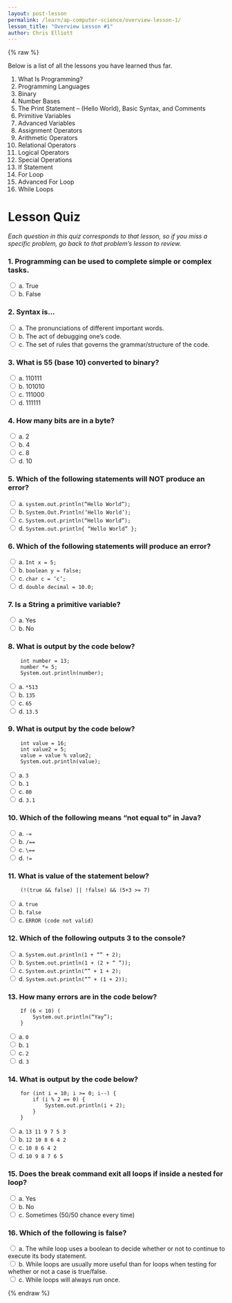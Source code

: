```yaml
---
layout: post-lesson
permalink: /learn/ap-computer-science/overview-lesson-1/
lesson_title: "Overview Lesson #1"
author: Chris Elliott
---
```


<script src="/questions.js"></script>

{% raw %}

Below is a list of all the lessons you have learned thus far. 

1. What Is Programming?
2. Programming Languages
3. Binary
4. Number Bases
5. The Print Statement – (Hello World), Basic Syntax, and Comments
6. Primitive Variables
7. Advanced Variables
8. Assignment Operators
9. Arithmetic Operators
10. Relational Operators
11. Logical Operators
12. Special Operations
13. If Statement
14. For Loop
15. Advanced For Loop
16. While Loops

<h1>Lesson Quiz</h1>

_Each question in this quiz corresponds to that lesson, so if you miss a specific problem, go back to that problem’s lesson to review._


<h3>1. Programming can be used to complete simple or complex tasks.</h3>

<form>
    <div>
        <input type="radio" value="a" name="cc" onchange="check(this, 'a')">
        a. True
    </div>
    <div>
        <input type="radio" value="b" name="cc" onchange="check(this, 'a')">
        b. False
    </div>
</form>


<h3>2. Syntax is...</h3>

<form>
    <div>
        <input type="radio" value="a" name="cc" onchange="check(this, 'c')">
        a. The pronunciations of different important words.
    </div>
    <div>
        <input type="radio" value="b" name="cc" onchange="check(this, 'c')">
        b. The act of debugging one’s code.
    </div>
    <div>
        <input type="radio" value="c" name="cc" onchange="check(this, 'c')">
        c. The set of rules that governs the grammar/structure of the code.
    </div>
</form>

<h3>3. What is 55 (base 10) converted to binary?</h3>

<form>
    <div>
        <input type="radio" value="a" name="cc" onchange="check(this, 'a')">
        a. 110111
    </div>
    <div>
        <input type="radio" value="b" name="cc" onchange="check(this, 'a')">
        b. 101010
    </div>
    <div>
        <input type="radio" value="c" name="cc" onchange="check(this, 'a')">
        c. 111000
    </div>
    <div>
        <input type="radio" value="d" name="cc" onchange="check(this, 'a')">
        d. 111111
    </div>
</form>

<h3>4. How many bits are in a byte?</h3>

<form>
    <div>
        <input type="radio" value="a" name="cc" onchange="check(this, 'c')">
        a. 2
    </div>
    <div>
        <input type="radio" value="b" name="cc" onchange="check(this, 'c')">
        b. 4
    </div>
    <div>
        <input type="radio" value="c" name="cc" onchange="check(this, 'c')">
        c. 8
    </div>
    <div>
        <input type="radio" value="d" name="cc" onchange="check(this, 'c')">
        d. 10
    </div>
</form>

<h3>5. Which of the following statements will NOT produce an error?</h3>

<form>
    <div>
        <input type="radio" value="a" name="cc" onchange="check(this, 'c')">
        a. <code>system.out.println(“Hello World”);</code>
    </div>
    <div>
        <input type="radio" value="b" name="cc" onchange="check(this, 'c')">
        b. <code>System.Out.Println(‘Hello World’);</code>
    </div>
    <div>
        <input type="radio" value="c" name="cc" onchange="check(this, 'c')">
        c. <code>System.out.println(“Hello World”);</code>
    </div>
    <div>
        <input type="radio" value="d" name="cc" onchange="check(this, 'c')">
        d. <code>System.out.println{ “Hello World” };</code>
    </div>
</form>

<h3>6. Which of the following statements will produce an error?</h3>

<form>
    <div>
        <input type="radio" value="a" name="cc" onchange="check(this, 'a')">
        a. <code>Int x = 5;</code>
    </div>
    <div>
        <input type="radio" value="b" name="cc" onchange="check(this, 'a')">
        b. <code>boolean y = false;</code>
    </div>
    <div>
        <input type="radio" value="c" name="cc" onchange="check(this, 'a')">
        c. <code>char c = ‘c’;</code>
    </div>
    <div>
        <input type="radio" value="d" name="cc" onchange="check(this, 'a')">
        d. <code>double decimal = 10.0;</code>
    </div>
</form>

<h3>7. Is a String a primitive variable?</h3>

<form>
    <div>
        <input type="radio" value="a" name="cc" onchange="check(this, 'b')">
        a. Yes
    </div>
    <div>
        <input type="radio" value="b" name="cc" onchange="check(this, 'b')">
        b. No
    </div>
</form>

<h3>8. What is output by the code below?</h3>

        int number = 13;
        number *= 5;
        System.out.println(number);

<form>
    <div>
        <input type="radio" value="a" name="cc" onchange="check(this, 'c')">
        a. <code>*513</code>
    </div>
    <div>
        <input type="radio" value="b" name="cc" onchange="check(this, 'c')">
        b. <code>135</code>
    </div>
    <div>
        <input type="radio" value="c" name="cc" onchange="check(this, 'c')">
        c. <code>65</code>
    </div>
    <div>
        <input type="radio" value="d" name="cc" onchange="check(this, 'c')">
        d. <code>13.5</code>
    </div>
</form>

<h3>9. What is output by the code below?</h3>

        int value = 16;
        int value2 = 5;
        value = value % value2;
        System.out.println(value);

<form>
    <div>
        <input type="radio" value="a" name="cc" onchange="check(this, 'b')">
        a. <code>3</code>
    </div>
    <div>
        <input type="radio" value="b" name="cc" onchange="check(this, 'b')">
        b. <code>1</code>
    </div>
    <div>
        <input type="radio" value="c" name="cc" onchange="check(this, 'b')">
        c. <code>80</code>
    </div>
    <div>
        <input type="radio" value="d" name="cc" onchange="check(this, 'b')">
        d. <code>3.1</code>
    </div>
</form>

<h3>10. Which of the following means “not equal to” in Java?</h3>

<form>
    <div>
        <input type="radio" value="a" name="cc" onchange="check(this, 'd')">
        a. <code>-=</code>
    </div>
    <div>
        <input type="radio" value="b" name="cc" onchange="check(this, 'd')">
        b. <code>/==</code>
    </div>
    <div>
        <input type="radio" value="c" name="cc" onchange="check(this, 'd')">
        c. <code>\==</code>
    </div>
    <div>
        <input type="radio" value="d" name="cc" onchange="check(this, 'd')">
        d. <code>!=</code>
    </div>
</form>

<h3>11. What is value of the statement below?</h3>

        (!(true && false) || !false) && (5+3 >= 7)

<form>
    <div>
        <input type="radio" value="a" name="cc" onchange="check(this, 'a')">
        a. <code>true</code>
    </div>
    <div>
        <input type="radio" value="b" name="cc" onchange="check(this, 'a')">
        b. <code>false</code>
    </div>
    <div>
        <input type="radio" value="c" name="cc" onchange="check(this, 'a')">
        c. <code>ERROR (code not valid)</code>
    </div>
</form>

<h3>12. Which of the following outputs 3 to the console?</h3>

<form>
    <div>
        <input type="radio" value="a" name="cc" onchange="check(this, 'd')">
        a. <code>System.out.println(1 + “” + 2);</code>
    </div>
    <div>
        <input type="radio" value="b" name="cc" onchange="check(this, 'd')">
        b. <code>System.out.println(1 + (2 + “ ”));</code>
    </div>
    <div>
        <input type="radio" value="c" name="cc" onchange="check(this, 'd')">
        c. <code>System.out.println(“” + 1 + 2);</code>
    </div>
    <div>
        <input type="radio" value="d" name="cc" onchange="check(this, 'd')">
        d. <code>System.out.println(“” + (1 + 2));</code>
    </div>
</form>

<h3>13. How many errors are in the code below?</h3>

        If (6 < 10) (
            System.out.println(“Yay”);
        }

<form>
    <div>
        <input type="radio" value="a" name="cc" onchange="check(this, 'c')">
        a. <code>0</code>
    </div>
    <div>
        <input type="radio" value="b" name="cc" onchange="check(this, 'c')">
        b. <code>1</code>
    </div>
    <div>
        <input type="radio" value="c" name="cc" onchange="check(this, 'c')">
        c. <code>2</code>
    </div>
    <div>
        <input type="radio" value="d" name="cc" onchange="check(this, 'c')">
        d. <code>3</code>
    </div>
</form>

<h3>14. What is output by the code below?</h3>

        for (int i = 10; i >= 0; i--) {
            if (i % 2 == 0) {
                System.out.println(i + 2);
            }
        }

<form>
    <div>
        <input type="radio" value="a" name="cc" onchange="check(this, 'b')">
        a. <code>13 11 9 7 5 3</code>
    </div>
    <div>
        <input type="radio" value="b" name="cc" onchange="check(this, 'b')">
        b. <code>12 10 8 6 4 2</code>
    </div>
    <div>
        <input type="radio" value="c" name="cc" onchange="check(this, 'b')">
        c. <code>10 8 6 4 2</code>
    </div>
    <div>
        <input type="radio" value="d" name="cc" onchange="check(this, 'b')">
        d. <code>10 9 8 7 6 5</code>
    </div>
</form>

<h3>15. Does the break command exit all loops if inside a nested for loop?</h3>

<form>
    <div>
        <input type="radio" value="a" name="cc" onchange="check(this, 'b')">
        a. Yes
    </div>
    <div>
        <input type="radio" value="b" name="cc" onchange="check(this, 'b')">
        b. No
    </div>
    <div>
        <input type="radio" value="c" name="cc" onchange="check(this, 'b')">
        c. Sometimes (50/50 chance every time)
    </div>
</form>

<h3>16. Which of the following is false?</h3>

<form>
    <div>
        <input type="radio" value="a" name="cc" onchange="check(this, 'c')">
        a. The while loop uses a boolean to decide whether or not to continue to execute its body statement.
    </div>
    <div>
        <input type="radio" value="b" name="cc" onchange="check(this, 'c')">
        b. While loops are usually more useful than for loops when testing for whether or not a case is true/false.
    </div>
    <div>
        <input type="radio" value="c" name="cc" onchange="check(this, 'c')">
        c. While loops will always run once.
    </div>
</form>

{% endraw %}

